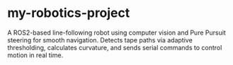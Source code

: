 # my-robotics-project
A ROS2-based line-following robot using computer vision and Pure Pursuit steering for smooth navigation. Detects tape paths via adaptive thresholding, calculates curvature, and sends serial commands to control motion in real time.
